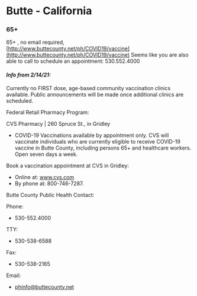 # Butte - California

### 65+
65+ , no email required, \
[http://www.buttecounty.net/ph/COVID19/vaccine](http://www.buttecounty.net/ph/COVID19/vaccine) 
Seems like you are also able to call to schedule an appointment: 530.552.4000

#### *Info from 2/14/21:*
Currently no FIRST dose, age-based community vaccination clinics available. Public announcements will be made once additional clinics are scheduled. 

Federal Retail Pharmacy Program:

CVS Pharmacy | 260 Spruce St., in Gridley
* COVID-19 Vaccinations available by appointment only. CVS will vaccinate individuals who are currently eligible to receive COVID-19 vaccine in Butte County, including persons 65+ and healthcare workers. Open seven days a week.

Book a vaccination appointment at CVS in Gridley:

* Online at: www.cvs.com
* By phone at: 800-746-7287.    

Butte County Public Health Contact:

Phone:
* 530-552.4000

TTY: 
* 530-538-6588

Fax:
* 530-538-2165

Email:
* [phinfo@buttecounty.net](phinfo@buttecounty.net)
